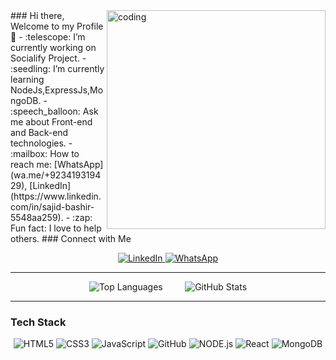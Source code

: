 <img align="right" alt="coding" width="350" src="https://camo.githubusercontent.com/7de37139d0b4c1ce40865e799b446c0e963a3dd8fb68d239707237c40604fa3d/68747470733a2f2f63646e2e6472696262626c652e636f6d2f75736572732f3733303730332f73637265656e73686f74732f363538313234332f6176656e746f2e676966">
### Hi there, Welcome to my Profile 👋
- :telescope: I’m currently working on Socialify Project.
- :seedling: I’m currently learning NodeJs,ExpressJs,MongoDB.
- :speech_balloon: Ask me about Front-end and Back-end technologies.
- :mailbox: How to reach me: [WhatsApp](wa.me/+923419319429), [LinkedIn](https://www.linkedin.com/in/sajid-bashir-5548aa259).
- :zap: Fun fact: I love to help others.
### Connect with Me
<p align="center">
  <a href="https://www.linkedin.com/in/sajid-bashir-5548aa259">
    <img alt="LinkedIn" src="https://img.shields.io/badge/LinkedIn-Connect-blue">
  </a>
  <a href="wa.me/+923419319429">
    <img alt="WhatsApp" src="https://img.shields.io/badge/WhatsApp-Message-green">
  </a>
</p>

---
<p align="center">
  <img src="https://github-readme-stats.vercel.app/api/top-langs/?username=Sajid399&layout=pie" alt="Top Languages" />
  <!-- Add some space between the images -->
  &nbsp;&nbsp;&nbsp;&nbsp;&nbsp;&nbsp;&nbsp;
  <img src="https://github-readme-stats.vercel.app/api?username=Sajid399&show_icons=true&theme=radical" alt="GitHub Stats" />
</p>

---

### Tech Stack
<p align="center">
<img alt="HTML5" src="https://img.shields.io/badge/HTML5-%23fca9ae.svg?style=for-the-badge&logo=html5&logoColor=140200"/>
<img alt="CSS3" src="https://img.shields.io/badge/CSS3-%23ffd2ce.svg?style=for-the-badge&logo=css3&logoColor=140200"/>
<img alt="JavaScript" src="https://img.shields.io/badge/JavaScript-%23e4626b.svg?style=for-the-badge&logo=javascript&logoColor=%23F7DF1E"/>
<img alt="GitHub" src="https://img.shields.io/badge/GitHub-%23e4626b.svg?style=for-the-badge&logo=github&logoColor=140200"/>
<img alt="NODE.js" src="https://img.shields.io/badge/Node.js-%23339933.svg?style=for-the-badge&logo=node.js&logoColor=white"/>
<img alt="React" src="https://img.shields.io/badge/React-%2361DAFB.svg?style=for-the-badge&logo=react&logoColor=white"/>
<img alt="MongoDB" src="https://img.shields.io/badge/MongoDB-%234ea94b.svg?style=for-the-badge&logo=mongodb&logoColor=white"/>
</p>






